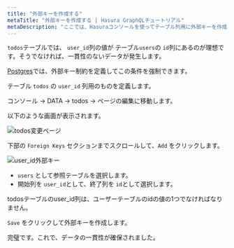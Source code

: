 ```yaml
---
title: "外部キーを作成する"
metaTitle: "外部キーを作成する | Hasura GraphQLチュートリアル"
metaDescription: "ここでは、Hasuraコンソールを使ってテーブル列用に外部キーを作成する方法を学びます。"
---
```


 `todos`テーブルでは、 `user_id`列の値が  テーブル`users`の  `id`列にあるのが理想です。そうでなければ、一貫性のないデータが発生します。

[Postgres](https://hasura.io/learn/database/postgresql/what-is-postgresql/)では、外部キー制約を定義してこの条件を強制できます。

 テーブル `todos` の  `user_id` 列用のものを定義します。

コンソール -> DATA -> todos -> ページの編集に移動します。

以下のような画面が表示されます。

![todos変更ページ](https://graphql-engine-cdn.hasura.io/learn-hasura/assets/graphql-hasura/todos-modify-page.png)

下部の `Foreign Keys` セクションまでスクロールして、`Add` をクリックします。

![user_id外部キー](https://graphql-engine-cdn.hasura.io/learn-hasura/assets/graphql-hasura/user-id-foreign-key.png)

- `users` として参照テーブルを選択します。
-  開始列を `user_id`として、終了列を `id`として選択します。

todosテーブルのuser_id列は、ユーザーテーブルのidの値の1つでなければなりません。

`Save` をクリックして外部キーを作成します。

完璧です。これで、データの一貫性が確保されました。
